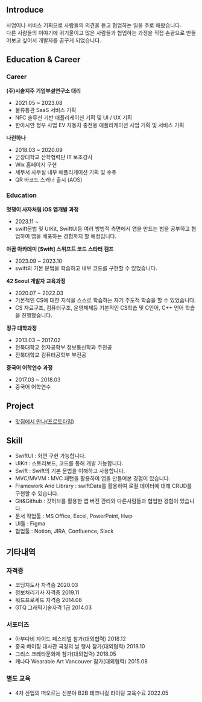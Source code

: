 ## Introduce
사업이나 서비스 기획으로 사람들의 의견을 듣고 협업하는 일을 주로 해왔습니다.</br>
다른 사람들의 이야기에 귀기울이고 많은 사람들과 협업하는 과정을 직접 손끝으로 만들어보고 싶어서 개발자를 꿈꾸게 되었습니다.</br>

## Education & Career

### Career
__(주)시솔지주 기업부설연구소 대리__
- 2021.05 ~ 2023.08
- 물류통관 SaaS 서비스 기획
- NFC 솔루션 기반 애플리케이션 기획 및 UI / UX 기획
- 한아시안 정부 사업 EV 자동차 충전용 애플리케이션 사업 기획 및 서비스 기획

__나린하나__
- 2018.03 ~ 2020.09
- 군장대학교 산학협력단 IT 보조강사
- Wix 홈페이지 구현
- 세무서 사무실 내부 애플리케이션 기획 및 수주
- QR 바코드 스캐너 출시 (AOS)

### Education
__멋쟁이 사자처럼  iOS 앱개발 과정__
- 2023.11 ~
- swift문법 및 UIKit, SwiftUI등 여러 방법적 측면에서 앱을 만드는 법을 공부하고 협업하여 앱을 배포하는 경험까지 할 예정입니다.

__야곰 아카데미 [Swift] 스위프트 코드 스타터 캠프__
- 2023.09 ~ 2023.10
- swift의 기본 문법을 학습하고 내부 코드를 구현할 수 있었습니다.

__42 Seoul 개발자 교육과정__
- 2020.07 ~ 2022.03
- 기본적인 CS에 대한 지식을 스스로 학습하는 자기 주도적 학습을 할 수 있었습니다.
- CS 자료구조, 컴퓨터구조, 운영체제등 기본적인 CS학습 및 C언어, C++ 언어 학습을 진행했습니다.

__정규 대학과정__
- 2013.03 ~ 2017.02
- 전북대학교 전자공학부 정보통신학과 주전공
- 전북대학교 컴퓨터공학부 부전공

__중국어 어학연수 과정__
- 2017.03 ~ 2018.03
- 중국어 어학연수


## Project
- [맛집에서 만나(프로토타입)](https://github.com/APP-iOS4/UIKit-Prototype-LAB2)


##  Skill
- SwiftUI : 화면 구현 가능합니다.
- UIKit : 스토리보드, 코드를 통해 개발 가능합니다.
- Swift : Swift의 기본 문법을 이해하고 사용합니다.
- MVC/MVVM : MVC 패턴을 활용하여 앱을 만들어본 경험이 있습니다.
- Framework And Library : swiftData를 활용하여 로컬 데이터에 대해 CRUD를 구현할 수 있습니다.
- Git&Github : 깃허브를 활용한 앱 버전 관리와 다른사람들과 협업한 경험이 있습니다.
- 문서 작업툴 : MS Office, Excel, PowerPoint, Hwp
- UI툴 : Figma
- 협업툴 : Notion, JIRA, Confluence, Slack

## 기타내역
### 자격증
- 코딩지도사 자격증 2020.03
- 정보처리기사 자격증 2019.11
- 워드프로세드 자격증 2014.08
- GTQ 그래픽기술자격 1급 2014.03

### 서포터즈
- 아부다비 자이드 페스티벌 참가(대외협력) 2018.12
- 중국 베이징 대사관 국경의 날 행사 참가(대외협력) 2018.10
- 그리스 크레타문화제 참가(대외협력) 2018.05
- 캐나다 Wearable Art Vancouver 참가(대외협력) 2015.08

### 별도 교육
- 4차 산업의 떠오르는 신분야 B2B 테크니컬 라이팅 교육수료 2022.05
